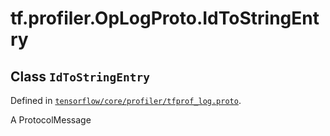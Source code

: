 <div itemscope itemtype="http://developers.google.com/ReferenceObject">
<meta itemprop="name" content="tf.profiler.OpLogProto.IdToStringEntry" />
<meta itemprop="path" content="Stable" />
</div>

# tf.profiler.OpLogProto.IdToStringEntry

## Class `IdToStringEntry`





Defined in [`tensorflow/core/profiler/tfprof_log.proto`](https://www.tensorflow.org/code/tensorflow/core/profiler/tfprof_log.proto).

A ProtocolMessage

